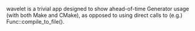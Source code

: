 wavelet is a trivial app designed to show ahead-of-time Generator usage (with
both Make and CMake), as opposed to using direct calls to (e.g.)
Func::compile_to_file().
